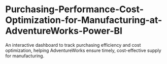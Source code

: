 # Purchasing-Performance-Cost-Optimization-for-Manufacturing-at-AdventureWorks-Power-BI
An interactive dashboard to track purchasing efficiency and cost optimization, helping AdventureWorks ensure timely, cost-effective supply for manufacturing.

